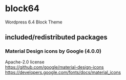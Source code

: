 # block64  
Wordpress 6.4 Block Theme  
  
## included/redistributed packages  
  
### Material Design icons by Google (4.0.0)  
Apache-2.0 license  
https://github.com/google/material-design-icons  
https://developers.google.com/fonts/docs/material_icons  
  